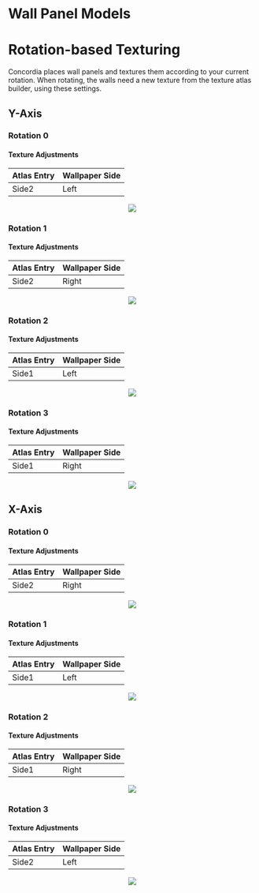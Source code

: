 Wall Panel Models
=================

# Rotation-based Texturing

Concordia places wall panels and textures them according to your current rotation. When rotating, the walls need a new texture from the texture atlas builder, using these settings.

## Y-Axis

### Rotation 0

#### Texture Adjustments
|Atlas Entry | Wallpaper Side|
|------------|---------------|
|Side2       | Left          |

<p align="center">
  <img src="http://i.imgur.com/sx0Ezzx.png">
</p>

### Rotation 1

#### Texture Adjustments
|Atlas Entry | Wallpaper Side|
|------------|---------------|
|Side2       | Right         |

<p align="center">
  <img src="http://i.imgur.com/ZDdeeG1.png">
</p>


### Rotation 2

#### Texture Adjustments
|Atlas Entry | Wallpaper Side|
|------------|---------------|
|Side1       | Left          |

<p align="center">
  <img src="http://i.imgur.com/xqZLgIk.png">
</p>

### Rotation 3

#### Texture Adjustments
|Atlas Entry | Wallpaper Side|
|------------|---------------|
|Side1       | Right         |

<p align="center">
  <img src="http://i.imgur.com/Q1q9l5Q.png">
</p>

## X-Axis

### Rotation 0

#### Texture Adjustments
|Atlas Entry | Wallpaper Side|
|------------|---------------|
|Side2       | Right         |

<p align="center">
  <img src="http://i.imgur.com/3imZS1E.png">
</p>

### Rotation 1

#### Texture Adjustments
|Atlas Entry | Wallpaper Side|
|------------|---------------|
|Side1       | Left          |

<p align="center">
  <img src="http://i.imgur.com/SglWuyf.png">
</p>


### Rotation 2

#### Texture Adjustments
|Atlas Entry | Wallpaper Side|
|------------|---------------|
|Side1       | Right         |

<p align="center">
  <img src="http://i.imgur.com/4ZplrKS.png">
</p>

### Rotation 3

#### Texture Adjustments
|Atlas Entry | Wallpaper Side|
|------------|---------------|
|Side2       | Left          |

<p align="center">
  <img src="http://i.imgur.com/mivWbIL.png">
</p>
